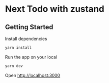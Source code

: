 # Next Todo with zustand

## Getting Started

Install dependencies

```bash
yarn install
```

Run the app on your local

```bash
yarn dev
```

Open [http://localhost:3000](http://localhost:3000)
